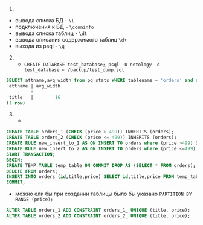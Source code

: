 1.
* вывода списка БД - `\l`
* подключения к БД - `\conninfo`
* вывода списка таблиц - `\dt`
* вывода описания содержимого таблиц `\d+`
* выхода из psql - `\q`
2. * `CREATE DATABASE test_batabase;`, `psql -U netology -d test_database < /backup/test_dump.sql`
```sql
SELECT attname,avg_width from pg_stats WHERE tablename = 'orders' and avg_width = (SELECT MAX(avg_width) from pg_stats WHERE tablename = 'orders');
 attname | avg_width 
---------+-----------
 title   |        16
(1 row)
```
3. * 
```sql
CREATE TABLE orders_1 (CHECK (price > 499)) INHERITS (orders);
CREATE TABLE orders_2 (CHECK (price <= 499)) INHERITS (orders);
CREATE RULE new_insert_to_1 AS ON INSERT TO orders where (price >499) DO INSTEAD INSERT INTO orders_1 VALUES (NEW.*);
CREATE RULE new_insert_to_2 AS ON INSERT TO orders where (price <=499) DO INSTEAD INSERT INTO orders_2 VALUES (NEW.*);
START TRANSACTION;
BEGIN;
CREATE TEMP TABLE temp_table ON COMMIT DROP AS (SELECT * FROM orders);
DELETE FROM orders;
INSERT INTO orders (id,title,price) SELECT id,title,price FROM temp_table;
COMMIT;
```
* можно ели бы при создании таблицы было бы указано `PARTITION BY RANGE (price);`
```sql
ALTER TABLE orders_1 ADD CONSTRAINT orders_1_ UNIQUE (title, price);
ALTER TABLE orders_2 ADD CONSTRAINT orders_2_ UNIQUE (title, price);
```